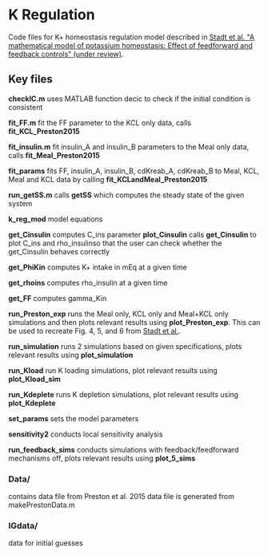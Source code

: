 # K Regulation

Code files for K+ homeostasis regulation model described in [Stadt et al. "A mathematical model of potassium homeostasis: Effect of feedforward and feedback controls" (under review)](https://www.biorxiv.org/content/10.1101/2022.09.28.509841v1).

## Key files

**checkIC.m** uses MATLAB function decic to check if the initial condition is consistent

**fit_FF.m** fit the FF parameter to the KCL only data, calls **fit_KCL_Preston2015**

**fit_insulin.m** fit insulin_A and insulin_B parameters to the Meal only data, calls **fit_Meal_Preston2015**

**fit_params** fits FF, insulin_A, insulin_B, cdKreab_A, cdKreab_B to Meal, KCL, Meal and KCL data by calling **fit_KCLandMeal_Preston2015**

**run_getSS.m** calls **getSS** which computes the steady state of the given system

**k_reg_mod** model equations

**get_Cinsulin** computes C_ins parameter
**plot_Cinsulin** calls **get_Cinsulin** to plot C_ins and rho_insulinso that the user can check whether the get_Cinsulin  behaves correctly

**get_PhiKin** computes K+ intake in mEq at a given time

**get_rhoins** computes rho_insulin at a given time

**get_FF** computes gamma_Kin

**run_Preston_exp** runs the Meal only, KCL only and Meal+KCL only simulations and then plots relevant results using **plot_Preston_exp**. This can be used to recreate Fig. 4, 5, and 6 from [Stadt et al.](https://www.biorxiv.org/content/10.1101/2022.09.28.509841v1).

**run_simulation** runs 2 simulations based on given specifications, plots relevant results using **plot_simulation**

**run_Kload** run K loading simulations, plot relevant results using **plot_Kload_sim**

**run_Kdeplete** runs K depletion simulations, plot relevant results using **plot_Kdeplete**

**set_params** sets the model parameters

**sensitivity2** conducts local sensitivity analysis

**run_feedback_sims** conducts simulations with feedback/feedforward mechanisms off, plots relevant results using **plot_5_sims**


### Data/
contains data file from Preston et al. 2015
data file is generated from makePrestonData.m

### IGdata/
data for initial guesses


